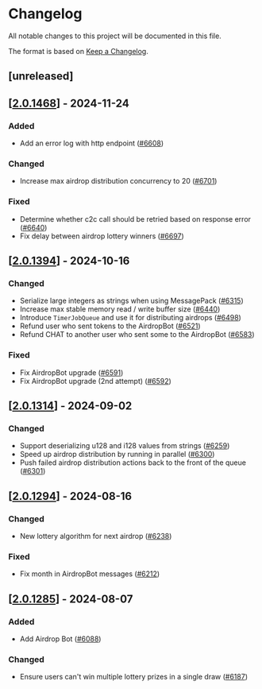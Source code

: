 # Changelog

All notable changes to this project will be documented in this file.

The format is based on [Keep a Changelog](https://keepachangelog.com/en/1.0.0/).

## [unreleased]

## [[2.0.1468](https://github.com/open-chat-labs/open-chat/releases/tag/v2.0.1468-airdrop_bot)] - 2024-11-24

### Added

- Add an error log with http endpoint ([#6608](https://github.com/open-chat-labs/open-chat/pull/6608))

### Changed

- Increase max airdrop distribution concurrency to 20 ([#6701](https://github.com/open-chat-labs/open-chat/pull/6701))

### Fixed

- Determine whether c2c call should be retried based on response error ([#6640](https://github.com/open-chat-labs/open-chat/pull/6640))
- Fix delay between airdrop lottery winners ([#6697](https://github.com/open-chat-labs/open-chat/pull/6697))

## [[2.0.1394](https://github.com/open-chat-labs/open-chat/releases/tag/v2.0.1394-airdrop_bot)] - 2024-10-16

### Changed

- Serialize large integers as strings when using MessagePack ([#6315](https://github.com/open-chat-labs/open-chat/pull/6315))
- Increase max stable memory read / write buffer size ([#6440](https://github.com/open-chat-labs/open-chat/pull/6440))
- Introduce `TimerJobQueue` and use it for distributing airdrops ([#6498](https://github.com/open-chat-labs/open-chat/pull/6498))
- Refund user who sent tokens to the AirdropBot ([#6521](https://github.com/open-chat-labs/open-chat/pull/6521))
- Refund CHAT to another user who sent some to the AirdropBot ([#6583](https://github.com/open-chat-labs/open-chat/pull/6583))

### Fixed

- Fix AirdropBot upgrade ([#6591](https://github.com/open-chat-labs/open-chat/pull/6591))
- Fix AirdropBot upgrade (2nd attempt) ([#6592](https://github.com/open-chat-labs/open-chat/pull/6592))

## [[2.0.1314](https://github.com/open-chat-labs/open-chat/releases/tag/v2.0.1314-airdrop_bot)] - 2024-09-02

### Changed

- Support deserializing u128 and i128 values from strings ([#6259](https://github.com/open-chat-labs/open-chat/pull/6259))
- Speed up airdrop distribution by running in parallel ([#6300](https://github.com/open-chat-labs/open-chat/pull/6300))
- Push failed airdrop distribution actions back to the front of the queue ([#6301](https://github.com/open-chat-labs/open-chat/pull/6301))

## [[2.0.1294](https://github.com/open-chat-labs/open-chat/releases/tag/v2.0.1294-airdrop_bot)] - 2024-08-16

### Changed

- New lottery algorithm for next airdrop ([#6238](https://github.com/open-chat-labs/open-chat/pull/6238))

### Fixed

- Fix month in AirdropBot messages ([#6212](https://github.com/open-chat-labs/open-chat/pull/6212))

## [[2.0.1285](https://github.com/open-chat-labs/open-chat/releases/tag/v2.0.1285-airdrop_bot)] - 2024-08-07

### Added

- Add Airdrop Bot ([#6088](https://github.com/open-chat-labs/open-chat/pull/6088))

### Changed

- Ensure users can't win multiple lottery prizes in a single draw ([#6187](https://github.com/open-chat-labs/open-chat/pull/6187))
